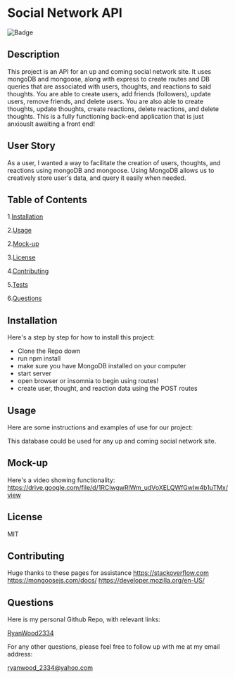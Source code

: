 # Social Network API

![Badge](https://img.shields.io/static/v1?label=License&message=MIT&color=<GREEN>)

## Description

This project is an API for an up and coming social network site. It uses mongoDB and mongoose, along with express to create routes and DB queries that are associated with users, thoughts, and reactions to said thoughts. You are able to create users, add friends (followers), update users, remove friends, and delete users. You are also able to create thoughts, update thoughts, create reactions, delete reactions, and delete thoughts. This is a fully functioning back-end application that is just anxiouslt awaiting a front end!

## User Story

As a user, I wanted a way to facilitate the creation of users, thoughts, and reactions using mongoDB and mongoose. Using MongoDB allows us to creatively store user's data, and query it easily when needed.

## Table of Contents

1.[Installation](#installation)

2.[Usage](#usage)

2.[Mock-up](#mockup)

3.[License](#license)

4.[Contributing](#contributing)

5.[Tests](#tests)

6.[Questions](#questions)

## Installation

Here's a step by step for how to install this project:

- Clone the Repo down
- run npm install
- make sure you have MongoDB installed on your computer
- start server
- open browser or insomnia to begin using routes!
- create user, thought, and reaction data using the POST routes

## Usage

Here are some instructions and examples of use for our project:

This database could be used for any up and coming social network site.

## Mock-up

Here's a video showing functionality:
https://drive.google.com/file/d/1RCiwgwRlWm_udVoXELQWfGwIw4b1uTMx/view

## License

MIT

## Contributing

Huge thanks to these pages for assistance
https://stackoverflow.com
https://mongoosejs.com/docs/
https://developer.mozilla.org/en-US/

## Questions

Here is my personal Github Repo, with relevant links:

[RyanWood2334](https://github.com/RyanWood2334)

For any other questions, please feel free to follow up with me at my email address:

ryanwood_2334@yahoo.com
